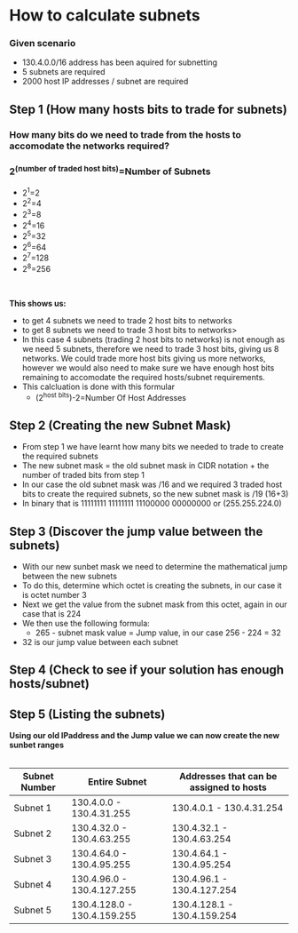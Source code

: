 # How to calculate subnets 
### Given scenario

- 130.4.0.0/16 address has been aquired for subnetting
- 5 subnets are required
- 2000 host IP addresses / subnet are required

## Step 1 (How many hosts bits to trade for subnets)

### How many bits do we need to trade from the hosts to accomodate the networks required?

### 2<sup>(number of traded host bits)</sup>=Number of Subnets
- 2<sup>1</sup>=2
- 2<sup>2</sup>=4
- 2<sup>3</sup>=8
- 2<sup>4</sup>=16
- 2<sup>5</sup>=32
- 2<sup>6</sup>=64
- 2<sup>7</sup>=128
- 2<sup>8</sup>=256
<br>

**This shows us:**

- to get 4 subnets we need to trade 2 host bits to networks
- to get 8 subnets we need to trade 3 host bits to networks> 
- In this case 4 subnets (trading 2 host bits to networks) is not enough as we need 5 subnets, therefore we need to trade 3 host bits, giving us 8 networks. We could trade more host bits giving us more networks, however we would also need to make sure we have enough host bits remaining to accomodate the required hosts/subnet requirements. 
- This calcluation is done with this formular
  - (2<sup>host bits</sup>)-2=Number Of Host Addresses 
## Step 2 (Creating the new Subnet Mask)
- From step 1 we have learnt how many bits we needed to trade to create the required subnets
- The new subnet mask = the old subnet mask in CIDR notation + the number of traded bits from step 1
- In our case the old subnet mask was /16 and we required 3 traded host bits to create the required subnets, so the new subnet mask is /19 (16+3)
- In binary that is 11111111 11111111 11100000 00000000 or (255.255.224.0)
## Step 3 (Discover the jump value between the subnets)
- With our new sunbet mask we need to determine the mathematical jump between the new subnets
- To do this, determine which octet is creating the subnets, in our case it is octet number 3 
- Next we get the value from the subnet mask from this octet, again in our case that is 224
- We then use the following formula:
  - 265 - subnet mask value = Jump value, in our case 256 - 224 = 32
- 32 is our jump value between each subnet
## Step 4 (Check to see if your solution has enough hosts/subnet)

## Step 5 (Listing the subnets)
**Using our old IPaddress and the Jump value we can now create the new sunbet ranges**<br><br>

Subnet Number | Entire Subnet | Addresses that can be assigned to hosts
---|---|---
Subnet 1 | 130.4.0.0 - 130.4.31.255 | 130.4.0.1 - 130.4.31.254
Subnet 2 | 130.4.32.0 - 130.4.63.255 | 130.4.32.1 - 130.4.63.254
Subnet 3 | 130.4.64.0 - 130.4.95.255 | 130.4.64.1 - 130.4.95.254 
Subnet 4 | 130.4.96.0 - 130.4.127.255 | 130.4.96.1 - 130.4.127.254
Subnet 5 | 130.4.128.0 - 130.4.159.255 | 130.4.128.1 - 130.4.159.254


